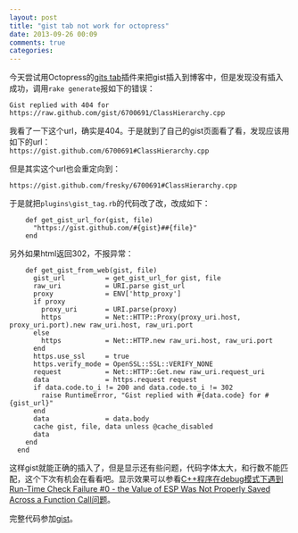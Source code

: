 ```yaml
---
layout: post
title: "gist tab not work for octopress"
date: 2013-09-26 00:09
comments: true
categories: 
---
```


今天尝试用Octopress的[gits tab](http://octopress.org/docs/plugins/gist-tag/)插件来把gist插入到博客中，但是发现没有插入成功，调用```rake generate```报如下的错误：

`Gist replied with 404 for https://raw.github.com/gist/6700691/ClassHierarchy.cpp`

我看了一下这个url，确实是404。于是就到了自己的gist页面看了看，发现应该用如下的url：  
`https://gist.github.com/6700691#ClassHierarchy.cpp`

但是其实这个url也会重定向到：

`https://gist.github.com/fresky/6700691#ClassHierarchy.cpp`

于是就把`plugins\gist_tag.rb`的代码改了改，改成如下：

```
    def get_gist_url_for(gist, file)
      "https://gist.github.com/#{gist}##{file}"
    end
```

另外如果html返回302，不报异常：

```
    def get_gist_from_web(gist, file)
      gist_url          = get_gist_url_for gist, file
      raw_uri           = URI.parse gist_url
      proxy             = ENV['http_proxy']
      if proxy
        proxy_uri       = URI.parse(proxy)
        https           = Net::HTTP::Proxy(proxy_uri.host, proxy_uri.port).new raw_uri.host, raw_uri.port
      else
        https           = Net::HTTP.new raw_uri.host, raw_uri.port
      end
      https.use_ssl     = true
      https.verify_mode = OpenSSL::SSL::VERIFY_NONE
      request           = Net::HTTP::Get.new raw_uri.request_uri
      data              = https.request request
      if data.code.to_i != 200 and data.code.to_i != 302
        raise RuntimeError, "Gist replied with #{data.code} for #{gist_url}"
      end
      data              = data.body
      cache gist, file, data unless @cache_disabled
      data
    end
  end
```

这样gist就能正确的插入了，但是显示还有些问题，代码字体太大，和行数不能匹配，这个下次有机会在看看吧。显示效果可以参看[C++程序在debug模式下遇到Run-Time Check Failure #0 - the Value of ESP Was Not Properly Saved Across a Function Call问题](http://fresky.github.io/blog/2013/09/11/why-have-Run-Time-Check-Failure-0-The-value-of-ESP-was-not-properly-saved-across-a-function-call-error/)。

完整代码参加[gist](https://gist.github.com/fresky/6702098)。
